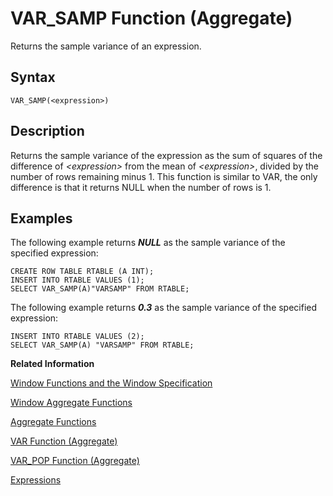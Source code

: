 <!-- loiod1e36dfe43854bf5853fb7cca64b771b -->

# VAR\_SAMP Function \(Aggregate\)

Returns the sample variance of an expression.



## Syntax

```
VAR_SAMP(<expression>)
```



## Description

Returns the sample variance of the expression as the sum of squares of the difference of *<expression\>* from the mean of *<expression\>*, divided by the number of rows remaining minus 1. This function is similar to VAR, the only difference is that it returns NULL when the number of rows is 1.



## Examples

The following example returns ***NULL*** as the sample variance of the specified expression:

```
CREATE ROW TABLE RTABLE (A INT);
INSERT INTO RTABLE VALUES (1);
SELECT VAR_SAMP(A)"VARSAMP" FROM RTABLE;
```

The following example returns ***0.3*** as the sample variance of the specified expression:

```
INSERT INTO RTABLE VALUES (2);
SELECT VAR_SAMP(A) "VARSAMP" FROM RTABLE;
```

**Related Information**  


[Window Functions and the Window Specification](window-functions-and-the-window-specification-20a3533.md "Window functions allow you to perform analytic operations over a set of input rows.")

[Window Aggregate Functions](window-aggregate-functions-ee3c26a.md "Some aggregate functions can be used as window functions over a window specification.")

[Aggregate Functions](aggregate-functions-6fff7f0.md "Aggregate functions are analytic functions that calculate an aggregate value based on a group of rows.")

[VAR Function \(Aggregate\)](var-function-aggregate-21a8eb1.md "Returns the variance of the given expression as the square of the standard deviation. This function can also be used as a window function.")

[VAR\_POP Function \(Aggregate\)](var-pop-function-aggregate-4faac7b.md "Returns the population variance of an expression.")

[Expressions](../expressions-20a4389.md "An expression is a clause that can be evaluated to return values.")

